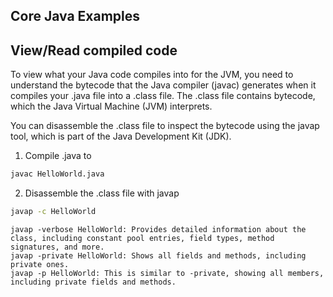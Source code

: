 ## Core Java Examples

## View/Read compiled code

To view what your Java code compiles into for the JVM, you need to understand the bytecode that the Java compiler (javac) generates when it compiles your .java file into a .class file. The .class file contains bytecode, which the Java Virtual Machine (JVM) interprets.

You can disassemble the .class file to inspect the bytecode using the javap tool, which is part of the Java Development Kit (JDK).

1. Compile .java to
```bash
javac HelloWorld.java
```

2. Disassemble the .class file with javap
```bash
javap -c HelloWorld
```

```
javap -verbose HelloWorld: Provides detailed information about the class, including constant pool entries, field types, method signatures, and more.
javap -private HelloWorld: Shows all fields and methods, including private ones.
javap -p HelloWorld: This is similar to -private, showing all members, including private fields and methods.
```
